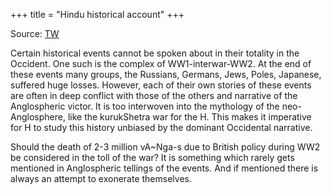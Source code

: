 +++
title = "Hindu historical account"
+++

Source: [TW](https://x.com/blog_supplement/status/1872174819057291593)

Certain historical events cannot be spoken about in their totality in the Occident. One such is the complex of WW1-interwar-WW2. At the end of these events many groups, the Russians, Germans, Jews, Poles, Japanese, suffered huge losses. However, each of their own stories of these events are often in deep conflict with those of the others and narrative of the Anglospheric victor. It is too interwoven into the mythology of the neo-Anglosphere, like the kurukShetra war for the H. This makes it imperative for H to study this history unbiased by the dominant Occidental narrative.

Should the death of 2-3 million vA~Nga-s due to British policy during WW2 be considered in the toll of the war? It is something which rarely gets mentioned in Anglospheric tellings of the events. And if mentioned there is always an attempt to exonerate themselves.
